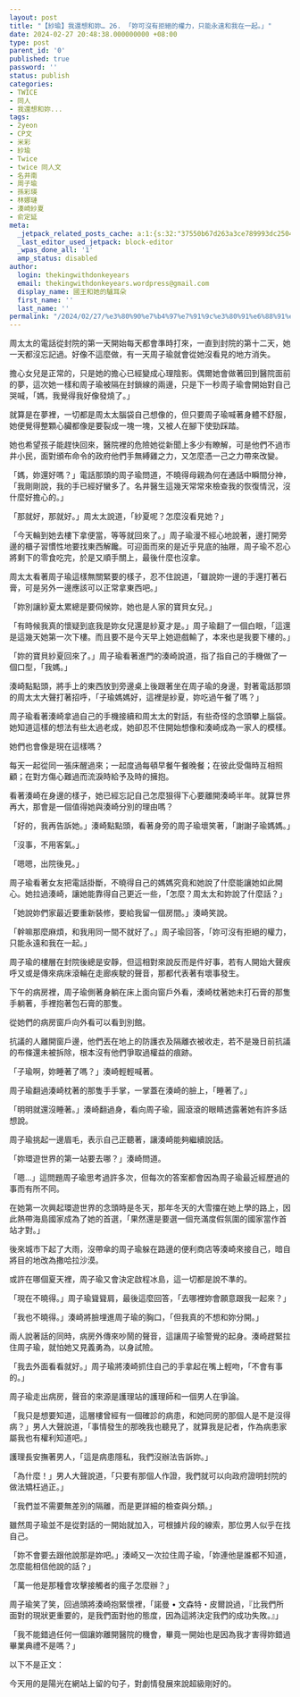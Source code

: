 ```yaml
---
layout: post
title: "【紗瑜】我還想和妳… 26. 「妳可沒有拒絕的權力，只能永遠和我在一起。」"
date: 2024-02-27 20:48:38.000000000 +08:00
type: post
parent_id: '0'
published: true
password: ''
status: publish
categories:
- TWICE
- 同人
- 我還想和妳...
tags:
- 2yeon
- CP文
- 米彩
- 紗瑜
- Twice
- twice 同人文
- 名井南
- 周子瑜
- 孫彩瑛
- 林娜璉
- 湊崎紗夏
- 俞定延
meta:
  _jetpack_related_posts_cache: a:1:{s:32:"37550b67d263a3ce789993dc25046c5f";a:2:{s:7:"expires";i:1736446957;s:7:"payload";a:6:{i:0;a:1:{s:2:"id";i:3970;}i:1;a:1:{s:2:"id";i:4019;}i:2;a:1:{s:2:"id";i:3975;}i:3;a:1:{s:2:"id";i:3572;}i:4;a:1:{s:2:"id";i:3560;}i:5;a:1:{s:2:"id";i:3556;}}}}
  _last_editor_used_jetpack: block-editor
  _wpas_done_all: '1'
  amp_status: disabled
author:
  login: thekingwithdonkeyears
  email: thekingwithdonkeyears.wordpress@gmail.com
  display_name: 國王和她的驢耳朵
  first_name: ''
  last_name: ''
permalink: "/2024/02/27/%e3%80%90%e7%b4%97%e7%91%9c%e3%80%91%e6%88%91%e9%82%84%e6%83%b3%e5%92%8c%e5%a6%b3-26-%e3%80%8c%e5%a6%b3%e5%8f%af%e6%b2%92%e6%9c%89%e6%8b%92%e7%b5%95%e7%9a%84%e6%ac%8a%e5%8a%9b%ef%bc%8c/"
---
```


周太太的電話從封院的第一天開始每天都會準時打來，一直到封院的第十二天，她一天都沒忘記過。好像不這麼做，有一天周子瑜就會從她沒看見的地方消失。

擔心女兒是正常的，只是她的擔心已經變成心理陰影。偶爾她會做著回到醫院面前的夢，這次她一樣和周子瑜被隔在封鎖線的兩邊，只是下一秒周子瑜會開始對自己哭喊，「媽，我覺得我好像發燒了。」

就算是在夢裡，一切都是周太太腦袋自己想像的，但只要周子瑜喊著身體不舒服，她便覺得整顆心臟都像是要裂成一塊一塊，又被人在腳下使勁踩踏。

她也希望孩子能趕快回來，醫院裡的危險她從新聞上多少有瞭解，可是他們不過市井小民，面對頒布命令的政府他們手無縛雞之力，又怎麼憑一己之力帶來改變。

「媽，妳還好嗎？」電話那頭的周子瑜問道，不曉得母親為何在通話中瞬間分神，「我剛剛說，我的手已經好蠻多了。名井醫生這幾天常常來檢查我的恢復情況，沒什麼好擔心的。」

「那就好，那就好。」周太太說道，「紗夏呢？怎麼沒看見她？」

「今天輪到她去樓下拿便當，等等就回來了。」周子瑜漫不經心地說著，邊打開旁邊的櫃子習慣性地要找東西解饞。可迎面而來的是近乎見底的抽屜，周子瑜不忍心將剩下的零食吃完，於是又順手關上，最後什麼也沒拿。

周太太看著周子瑜這樣無關緊要的樣子，忍不住說道，「雖說妳一邊的手還打著石膏，可是另外一邊應該可以正常拿東西吧。」

「妳別讓紗夏太累總是要伺候妳，她也是人家的寶貝女兒。」

「有時候我真的懷疑到底我是妳女兒還是紗夏才是。」周子瑜翻了一個白眼，「這還是這幾天她第一次下樓。而且要不是今天早上她遊戲輸了，本來也是我要下樓的。」

「妳的寶貝紗夏回來了。」周子瑜看著進門的湊崎說道，指了指自己的手機做了一個口型，「我媽。」

湊崎點點頭，將手上的東西放到旁邊桌上後跟著坐在周子瑜的身邊，對著電話那頭的周太太大聲打著招呼，「子瑜媽媽好，這裡是紗夏，妳吃過午餐了嗎？」

周子瑜看著湊崎拿過自己的手機接續和周太太的對話，有些奇怪的念頭攀上腦袋。她知道這樣的想法有些太過老成，她卻忍不住開始想像和湊崎成為一家人的模樣。

她們也會像是現在這樣嗎？

每天一起從同一張床醒過來；一起度過每頓早餐午餐晚餐；在彼此受傷時互相照顧；在對方傷心難過而流淚時給予及時的擁抱。

看著湊崎在身邊的樣子，她已經忘記自己怎麼狠得下心要離開湊崎半年。就算世界再大，那會是一個值得她與湊崎分別的理由嗎？

「好的，我再告訴她。」湊崎點點頭，看著身旁的周子瑜壞笑著，「謝謝子瑜媽媽。」

「沒事，不用客氣。」

「嗯嗯，出院後見。」

周子瑜看著女友把電話掛斷，不曉得自己的媽媽究竟和她說了什麼能讓她如此開心。她拉過湊崎，讓她能靠得自己更近一些，「怎麼？周太太和妳說了什麼話？」

「她說妳們家最近要重新裝修，要給我留一個房間。」湊崎笑說。

「幹嘛那麼麻煩，和我用同一間不就好了。」周子瑜回答，「妳可沒有拒絕的權力，只能永遠和我在一起。」

周子瑜的樓層在封院後總是安靜，但這相對來說反而是件好事，若有人開始大聲疾呼又或是傳來病床滾輪在走廊疾駛的聲音，那都代表著有壞事發生。

下午的病房裡，周子瑜側著身躺在床上面向窗戶外看，湊崎枕著她未打石膏的那隻手躺著，手裡抱著包石膏的那隻。

從她們的病房窗戶向外看可以看到別館。

抗議的人離開窗戶邊，他們丟在地上的防護衣及隔離衣被收走，若不是幾日前抗議的布條還未被拆除，根本沒有他們爭取過權益的痕跡。

「子瑜啊，妳睡著了嗎？」湊崎輕輕喊著。

周子瑜翻過湊崎枕著的那隻手手掌，一掌蓋在湊崎的臉上，「睡著了。」

「明明就還沒睡著。」湊崎翻過身，看向周子瑜，圓滾滾的眼睛透露著她有許多話想說。

周子瑜挑起一邊眉毛，表示自己正聽著，讓湊崎能夠繼續說話。

「妳環遊世界的第一站要去哪？」湊崎問道。

「嗯...」這問題周子瑜思考過許多次，但每次的答案都會因為周子瑜最近經歷過的事而有所不同。

在她第一次興起環遊世界的念頭時是冬天，那年冬天的大雪擋在她上學的路上，因此熱帶海島國家成為了她的首選，「果然還是要選一個充滿度假氛圍的國家當作首站才對。」

後來城市下起了大雨，沒帶傘的周子瑜躲在路邊的便利商店等湊崎來接自己，暗自將目的地改為撒哈拉沙漠。

或許在哪個夏天裡，周子瑜又會決定啟程冰島，這一切都是說不準的。

「現在不曉得。」周子瑜聳聳肩，最後這麼回答，「去哪裡妳會願意跟我一起來？」

「我也不曉得。」湊崎將臉埋進周子瑜的胸口，「但我真的不想和妳分開。」

兩人說著話的同時，病房外傳來吵鬧的聲音，這讓周子瑜警覺的起身。湊崎趕緊拉住周子瑜，就怕她又見義勇為，以身試險。

「我去外面看看就好。」周子瑜將湊崎抓住自己的手拿起在嘴上輕吻，「不會有事的。」

周子瑜走出病房，聲音的來源是護理站的護理師和一個男人在爭論。

「我只是想要知道，這層樓曾經有一個確診的病患，和她同房的那個人是不是沒得病？」男人大聲說道，「事情發生的那晚我也聽見了，就算我是記者，作為病患家屬我也有權利知道吧。」

護理長安撫著男人，「這是病患隱私，我們沒辦法告訴妳。」

「為什麼！」男人大聲說道，「只要有那個人作證，我們就可以向政府證明封院的做法矯枉過正。」

「我們並不需要無差別的隔離，而是更詳細的檢查與分類。」

雖然周子瑜並不是從對話的一開始就加入，可根據片段的線索，那位男人似乎在找自己。

「妳不會要去跟他說那是妳吧。」湊崎又一次拉住周子瑜，「妳連他是誰都不知道，怎麼能相信他說的話？」

「萬一他是那種會攻擊接觸者的瘋子怎麼辦？」

周子瑜笑了笑，回過頭將湊崎抱緊懷裡，「諾曼 • 文森特・皮爾說過，『比我們所面對的現狀更重要的，是我們面對他的態度，因為這將決定我們的成功失敗。』」

「我不能錯過任何一個讓妳離開醫院的機會，畢竟一開始也是因為我才害得妳錯過畢業典禮不是嗎？」

以下不是正文：

今天用的是陽光在網站上留的句子，對劇情發展來說超級剛好的。
